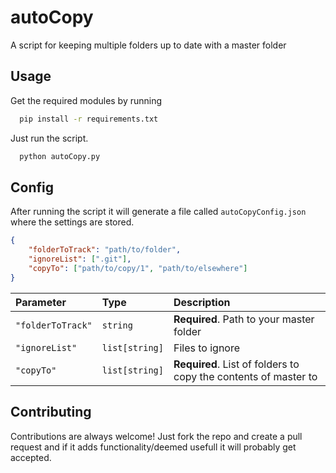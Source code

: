 # autoCopy

A script for keeping multiple folders up to date with a master folder 

## Usage

Get the required modules by running
```bash
  pip install -r requirements.txt
 ```

Just run the script.
```bash
  python autoCopy.py
```

## Config
After running the script it will generate a file called ` autoCopyConfig.json ` where the settings are stored.

```json
{
    "folderToTrack": "path/to/folder",
    "ignoreList": [".git"],
    "copyTo": ["path/to/copy/1", "path/to/elsewhere"]
}
```

| Parameter | Type     | Description                |
| :-------- | :------- | :------------------------- |
| `"folderToTrack"` | `string` | **Required**. Path to your master folder |
| `"ignoreList"` | `list[string]` | Files to ignore |
| `"copyTo"` | `list[string]` | **Required**. List of folders to copy the contents of master to |

## Contributing

Contributions are always welcome!
Just fork the repo and create a pull request and if it adds functionality/deemed usefull it will probably get accepted.
